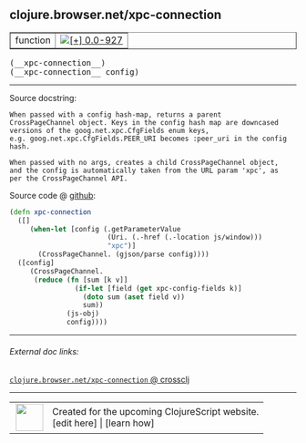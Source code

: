 ## clojure.browser.net/xpc-connection



 <table border="1">
<tr>
<td>function</td>
<td><a href="https://github.com/cljsinfo/cljs-api-docs/tree/0.0-927"><img valign="middle" alt="[+] 0.0-927" title="Added in 0.0-927" src="https://img.shields.io/badge/+-0.0--927-lightgrey.svg"></a> </td>
</tr>
</table>


 <samp>
(__xpc-connection__)<br>
</samp>
 <samp>
(__xpc-connection__ config)<br>
</samp>

---





Source docstring:

```
When passed with a config hash-map, returns a parent
CrossPageChannel object. Keys in the config hash map are downcased
versions of the goog.net.xpc.CfgFields enum keys,
e.g. goog.net.xpc.CfgFields.PEER_URI becomes :peer_uri in the config
hash.

When passed with no args, creates a child CrossPageChannel object,
and the config is automatically taken from the URL param 'xpc', as
per the CrossPageChannel API.
```


Source code @ [github](https://github.com/clojure/clojurescript/blob/r3264/src/main/cljs/clojure/browser/net.cljs#L116-L138):

```clj
(defn xpc-connection
  ([]
     (when-let [config (.getParameterValue
                        (Uri. (.-href (.-location js/window)))
                        "xpc")]
       (CrossPageChannel. (gjson/parse config))))
  ([config]
     (CrossPageChannel.
      (reduce (fn [sum [k v]]
                (if-let [field (get xpc-config-fields k)]
                  (doto sum (aset field v))
                  sum))
              (js-obj)
              config))))
```

<!--
Repo - tag - source tree - lines:

 <pre>
clojurescript @ r3264
└── src
    └── main
        └── cljs
            └── clojure
                └── browser
                    └── <ins>[net.cljs:116-138](https://github.com/clojure/clojurescript/blob/r3264/src/main/cljs/clojure/browser/net.cljs#L116-L138)</ins>
</pre>

-->

---



###### External doc links:

[`clojure.browser.net/xpc-connection` @ crossclj](http://crossclj.info/fun/clojure.browser.net.cljs/xpc-connection.html)<br>

---

 <table>
<tr><td>
<img valign="middle" align="right" width="48px" src="http://i.imgur.com/Hi20huC.png">
</td><td>
Created for the upcoming ClojureScript website.<br>
[edit here] | [learn how]
</td></tr></table>

[edit here]:https://github.com/cljsinfo/cljs-api-docs/blob/master/cljsdoc/clojure.browser.net/xpc-connection.cljsdoc
[learn how]:https://github.com/cljsinfo/cljs-api-docs/wiki/cljsdoc-files

<!--

This information was too distracting to show to readers, but I'll leave it
commented here since it is helpful to:

- pretty-print the data used to generate this document
- and show how to retrieve that data



The API data for this symbol:

```clj
{:ns "clojure.browser.net",
 :name "xpc-connection",
 :signature ["[]" "[config]"],
 :history [["+" "0.0-927"]],
 :type "function",
 :full-name-encode "clojure.browser.net/xpc-connection",
 :source {:code "(defn xpc-connection\n  ([]\n     (when-let [config (.getParameterValue\n                        (Uri. (.-href (.-location js/window)))\n                        \"xpc\")]\n       (CrossPageChannel. (gjson/parse config))))\n  ([config]\n     (CrossPageChannel.\n      (reduce (fn [sum [k v]]\n                (if-let [field (get xpc-config-fields k)]\n                  (doto sum (aset field v))\n                  sum))\n              (js-obj)\n              config))))",
          :title "Source code",
          :repo "clojurescript",
          :tag "r3264",
          :filename "src/main/cljs/clojure/browser/net.cljs",
          :lines [116 138]},
 :full-name "clojure.browser.net/xpc-connection",
 :docstring "When passed with a config hash-map, returns a parent\nCrossPageChannel object. Keys in the config hash map are downcased\nversions of the goog.net.xpc.CfgFields enum keys,\ne.g. goog.net.xpc.CfgFields.PEER_URI becomes :peer_uri in the config\nhash.\n\nWhen passed with no args, creates a child CrossPageChannel object,\nand the config is automatically taken from the URL param 'xpc', as\nper the CrossPageChannel API."}

```

Retrieve the API data for this symbol:

```clj
;; from Clojure REPL
(require '[clojure.edn :as edn])
(-> (slurp "https://raw.githubusercontent.com/cljsinfo/cljs-api-docs/catalog/cljs-api.edn")
    (edn/read-string)
    (get-in [:symbols "clojure.browser.net/xpc-connection"]))
```

-->
